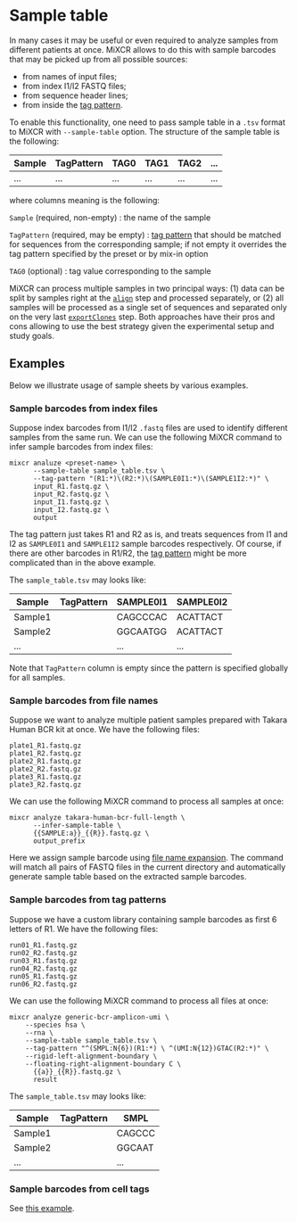 # Sample table

In many cases it may be useful or even required to analyze samples from different patients at once. MiXCR allows to do this with sample barcodes that may be picked up from all possible sources:

- from names of input files;
- from index I1/I2 FASTQ files;
- from sequence header lines;
- from inside the [tag pattern](ref-tag-pattern.md).

To enable this functionality, one need to pass sample table in a `.tsv` format to MiXCR with `--sample-table` option. The structure of the sample table is the following:

| Sample | TagPattern | TAG0 | TAG1 | TAG2 | ... |
|--------|------------|------|------|------|-----|
| ...    | ...        | ...  | ...  | ...  | ... |

where columns meaning is the following:

`Sample` (required, non-empty)
: the name of the sample

`TagPattern` (required, may be empty)
: [tag pattern](ref-tag-pattern.md) that should be matched for sequences from the corresponding sample; if not empty it overrides the tag pattern specified by the preset or by mix-in option  

`TAG0` (optional)
: tag value corresponding to the sample  

MiXCR can process multiple samples in two principal ways: (1) data can be split by samples right at the [`align`](mixcr-align.md) step and processed separately, or (2) all samples will be processed as a single set of sequences and separated only on the very last [`exportClones`](mixcr-export.md) step. Both approaches have their pros and cons allowing to use the best strategy given the experimental setup and study goals.


## Examples

Below we illustrate usage of sample sheets by various examples.

### Sample barcodes from index files

Suppose index barcodes from I1/I2 `.fastq` files are used to identify different samples from the same run. We can use the following MiXCR command to infer sample barcodes from index files:
```shell
mixcr analuze <preset-name> \
      --sample-table sample_table.tsv \
      --tag-pattern "(R1:*)\(R2:*)\(SAMPLE0I1:*)\(SAMPLE1I2:*)" \
      input_R1.fastq.gz \
      input_R2.fastq.gz \
      input_I1.fastq.gz \
      input_I2.fastq.gz \
      output
```

The tag pattern just takes R1 and R2 as is, and treats sequences from I1 and I2 as `SAMPLE0I1` and `SAMPLE1I2` sample barcodes respectively. Of course, if there are other barcodes in R1/R2, the [tag pattern](ref-tag-pattern.md) might be more complicated than in the above example. 

The `sample_table.tsv` may looks like:

| Sample  | TagPattern | SAMPLE0I1 | SAMPLE0I2 |
|---------|------------|-----------|-----------|
| Sample1 |            | CAGCCCAC  | ACATTACT  |
| Sample2 |            | GGCAATGG  | ACATTACT  |
| ...     |            | ...       | ...       |

Note that `TagPattern` column is empty since the pattern is specified globally for all samples.

### Sample barcodes from file names

Suppose we want to analyze multiple patient samples prepared with Takara Human BCR kit at once. We have the following files:
```shell
plate1_R1.fastq.gz
plate1_R2.fastq.gz
plate2_R1.fastq.gz
plate2_R2.fastq.gz
plate3_R1.fastq.gz
plate3_R2.fastq.gz
```

We can use the following MiXCR command to process all samples at once:
```shell
mixcr analyze takara-human-bcr-full-length \
      --infer-sample-table \
      {{SAMPLE:a}}_{{R}}.fastq.gz \
      output_prefix
```
Here we assign sample barcode using [file name expansion](ref-input-file-name-expansion.md). The command will match all pairs of FASTQ files in the current directory and automatically generate sample table based on the extracted sample barcodes.

### Sample barcodes from tag patterns

Suppose we have a custom library containing sample barcodes as first 6 letters of R1. We have the following files:
```shell
run01_R1.fastq.gz
run02_R2.fastq.gz
run03_R1.fastq.gz
run04_R2.fastq.gz
run05_R1.fastq.gz
run06_R2.fastq.gz
```

We can use the following MiXCR command to process all files at once:
```shell
mixcr analyze generic-bcr-amplicon-umi \
    --species hsa \
    --rna \
    --sample-table sample_table.tsv \
    --tag-pattern "^(SMPL:N{6})(R1:*) \ ^(UMI:N{12})GTAC(R2:*)" \
    --rigid-left-alignment-boundary \
    --floating-right-alignment-boundary C \
      {{a}}_{{R}}.fastq.gz \
      result
```

The `sample_table.tsv` may looks like:

| Sample  | TagPattern | SMPL   |
|---------|------------|--------|
| Sample1 |            | CAGCCC |
| Sample2 |            | GGCAAT |
| ...     |            | ...    |

### Sample barcodes from cell tags

See [this example](ref-input-file-name-expansion.md#microplates--multiple-patient-samples-multiple-plates).

